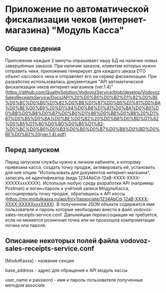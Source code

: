 ﻿# Приложение по автоматической фискализации чеков (интернет-магазина) "Модуль Касса"
## Общие сведения
Приложение каждые 2 минуты опрашивает нашу БД на наличие новых завершённых заказов. При наличии заказов, клиентам которых нужно отправить чеки, приложение генерирует для каждого заказа DTO объект кассового чека и отправляет его на сервер фискализации. При разработке использовалась документация "API автоматической фискализации чеков интернет-магазинов (ver.1.4)" (https://github.com/QualitySolution/VodovozService/blob/develop/VodovozSalesReceiptsService/Docs/API%20%D0%B0%D0%B2%D1%82%D0%BE%D0%BC%D0%B0%D1%82%D0%B8%D1%87%D0%B5%D1%81%D0%BA%D0%BE%D0%B9%20%D1%84%D0%B8%D1%81%D0%BA%D0%B0%D0%BB%D0%B8%D0%B7%D0%B0%D1%86%D0%B8%D0%B8%20%D1%87%D0%B5%D0%BA%D0%BE%D0%B2%20%D0%B8%D0%BD%D1%82%D0%B5%D1%80%D0%BD%D0%B5%D1%82-%D0%BC%D0%B0%D0%B3%D0%B0%D0%B7%D0%B8%D0%BD%D0%BE%D0%B2%20(ver.1.4).pdf)

## Перед запуском
Перед запуском службы нужно в личном кабинете, к которому привязана касса, создать точку продаж, активировать её, установить для неё опцию "Использовать для документов интернет-магазина", записать её идентификатор (вида 1234AbCd-12aB-XXXX-XXXX-XXXXXxxxXXXX).
Используя любую среду разработки API (например Postman) и логин+пароль к учётной записи МодульКасса, ассоциировать точку продаж, обратившись к API кассы (https://my.modulkassa.ru/api/fn/v1/associate/1234AbCd-12aB-XXXX-XXXX-XXXXXxxxXXXX). В полученном JSON объекте содержится имя пользователя и пароль которые необходимо внести в файл vodovoz-sales-receipts-service.conf. Дальнейшая переассоциация не требуется, если не меняется розничная точка или не произошла компрометация логина или пароля.

## Описание некоторых полей файла vodovoz-sales-receipts-service.conf
[ModulKassa] - название секции

base_address - адрес для обращения к API модуль кассы

user_name и password - имя и пароль пользователя полученные методом associate

